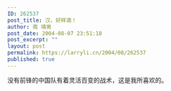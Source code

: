 ```yaml
---
ID: 262537
post_title: 汉，好样滴！
author: 南 靖男
post_date: 2004-08-07 23:51:18
post_excerpt: ""
layout: post
permalink: https://larryli.cn/2004/08/262537
published: true
---
```

没有前锋的中国队有着灵活百变的战术，这是我所喜欢的。